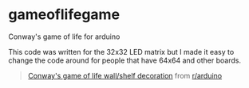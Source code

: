 # gameoflifegame
Conway's game of life for arduino

This code was written for the 32x32 LED matrix but I made it easy to change the code around for people that have 64x64 and other boards.

<blockquote class="reddit-card" data-card-created="1545956004"><a href="https://www.reddit.com/r/arduino/comments/a9ukf2/conways_game_of_life_wallshelf_decoration/">Conway's game of life wall/shelf decoration</a> from <a href="http://www.reddit.com/r/arduino">r/arduino</a></blockquote>
